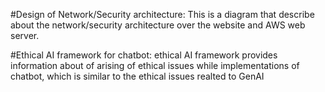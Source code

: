 #Design of Network/Security architecture: This is a diagram that describe about the network/security architecture over the website and AWS web server.

#Ethical AI framework for chatbot: ethical AI framework provides information about of arising of ethical issues while implementations of chatbot, which is similar to the ethical issues realted to GenAI
#
